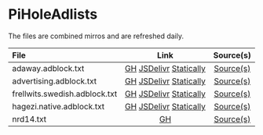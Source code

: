 # PiHoleAdlists

The files are combined mirros and are refreshed daily.

| File | Link | Source(s) |
| :------- | :------: | :-------: |
| adaway.adblock.txt | [GH](https://raw.githubusercontent.com/rtsfred3/PiHoleAdlists/main/abp/adaway.adblock.txt) [JSDelivr](https://cdn.jsdelivr.net/gh/rtsfred3/PiHoleAdlists@main/abp/adaway.adblock.txt) [Statically](https://cdn.statically.io/gh/rtsfred3/PiHoleAdlists/main/abp/adaway.adblock.txt) | [Source(s)](https://raw.githubusercontent.com/AdAway/adaway.github.io/master/hosts.txt) |
| advertising.adblock.txt  | [GH](https://raw.githubusercontent.com/rtsfred3/PiHoleAdlists/main/abp/advertising.adblock.txt) [JSDelivr](https://cdn.jsdelivr.net/gh/rtsfred3/PiHoleAdlists@main/abp/advertising.adblock.txt) [Statically](https://cdn.statically.io/gh/rtsfred3/PiHoleAdlists/main/abp/advertising.adblock.txt) | [Source(s)](https://gist.githubusercontent.com/rtsfred3/8553b13be1263ccd5c296f5eb512e6e9/raw/advertising.abp) |
| frellwits.swedish.adblock.txt  | [GH](https://raw.githubusercontent.com/rtsfred3/PiHoleAdlists/main/abp/frellwits.swedish.adblock.txt) [JSDelivr](https://cdn.jsdelivr.net/gh/rtsfred3/PiHoleAdlists@main/abp/frellwits.swedish.adblock.txt) [Statically](https://cdn.statically.io/gh/rtsfred3/PiHoleAdlists/main/abp/adaway.adblock.txt) | [Source(s)](https://raw.githubusercontent.com/lassekongo83/Frellwits-filter-lists/master/Frellwits-Swedish-Hosts-File.txt) |
| hagezi.native.adblock.txt  | [GH](https://raw.githubusercontent.com/rtsfred3/PiHoleAdlists/main/abp/hagezi.native.adblock.txt) [JSDelivr](https://cdn.jsdelivr.net/gh/rtsfred3/PiHoleAdlists@main/abp/hagezi.native.adblock.txt) [Statically](https://cdn.statically.io/gh/rtsfred3/PiHoleAdlists/main/abp/hagezi.native.adblock.txt) | [Source(s)](https://gist.githubusercontent.com/rtsfred3/8553b13be1263ccd5c296f5eb512e6e9/raw/hagezi.native.abp) |
| nrd14.txt  | [GH](https://raw.githubusercontent.com/rtsfred3/PiHoleAdlists/main/abp/nrd14.txt) | [Source(s)](https://gist.githubusercontent.com/rtsfred3/8553b13be1263ccd5c296f5eb512e6e9/raw/nrd14.abp) |